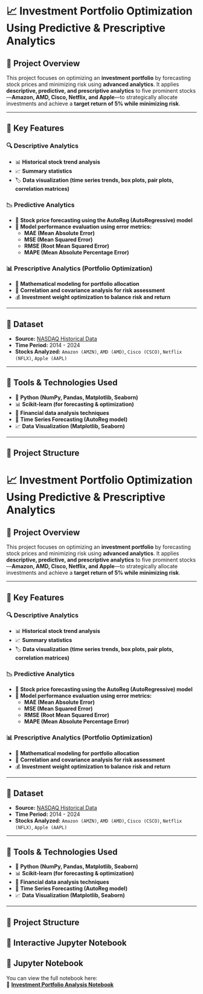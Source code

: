 # 📈 Investment Portfolio Optimization Using Predictive & Prescriptive Analytics

## 📌 Project Overview
This project focuses on optimizing an **investment portfolio** by forecasting stock prices and minimizing risk using **advanced analytics**. It applies **descriptive, predictive, and prescriptive analytics** to five prominent stocks—**Amazon, AMD, Cisco, Netflix, and Apple**—to strategically allocate investments and achieve a **target return of 5% while minimizing risk**.

---

## 🚀 Key Features
### 🔍 Descriptive Analytics
- 📊 **Historical stock trend analysis**
- 📈 **Summary statistics**
- 🏷️ **Data visualization (time series trends, box plots, pair plots, correlation matrices)**

### 📉 Predictive Analytics
- 🔮 **Stock price forecasting using the AutoReg (AutoRegressive) model**
- 📏 **Model performance evaluation using error metrics:**
  - **MAE (Mean Absolute Error)**
  - **MSE (Mean Squared Error)**
  - **RMSE (Root Mean Squared Error)**
  - **MAPE (Mean Absolute Percentage Error)**

### 📊 Prescriptive Analytics (Portfolio Optimization)
- 🧮 **Mathematical modeling for portfolio allocation**
- 🔗 **Correlation and covariance analysis for risk assessment**
- 💰 **Investment weight optimization to balance risk and return**

---

## 📂 Dataset
- **Source:** [NASDAQ Historical Data](https://www.nasdaq.com/market-activity/quotes/historical)
- **Time Period:** 2014 - 2024
- **Stocks Analyzed:** `Amazon (AMZN)`, `AMD (AMD)`, `Cisco (CSCO)`, `Netflix (NFLX)`, `Apple (AAPL)`

---

## 🔧 Tools & Technologies Used
- 🐍 **Python (NumPy, Pandas, Matplotlib, Seaborn)**
- 📊 **Scikit-learn (for forecasting & optimization)**
- 🏦 **Financial data analysis techniques**
- 📡 **Time Series Forecasting (AutoReg model)**
- 📈 **Data Visualization (Matplotlib, Seaborn)**

---

## 📁 Project Structure
# 📈 Investment Portfolio Optimization Using Predictive & Prescriptive Analytics

## 📌 Project Overview
This project focuses on optimizing an **investment portfolio** by forecasting stock prices and minimizing risk using **advanced analytics**. It applies **descriptive, predictive, and prescriptive analytics** to five prominent stocks—**Amazon, AMD, Cisco, Netflix, and Apple**—to strategically allocate investments and achieve a **target return of 5% while minimizing risk**.

---

## 🚀 Key Features
### 🔍 Descriptive Analytics
- 📊 **Historical stock trend analysis**
- 📈 **Summary statistics**
- 🏷️ **Data visualization (time series trends, box plots, pair plots, correlation matrices)**

### 📉 Predictive Analytics
- 🔮 **Stock price forecasting using the AutoReg (AutoRegressive) model**
- 📏 **Model performance evaluation using error metrics:**
  - **MAE (Mean Absolute Error)**
  - **MSE (Mean Squared Error)**
  - **RMSE (Root Mean Squared Error)**
  - **MAPE (Mean Absolute Percentage Error)**

### 📊 Prescriptive Analytics (Portfolio Optimization)
- 🧮 **Mathematical modeling for portfolio allocation**
- 🔗 **Correlation and covariance analysis for risk assessment**
- 💰 **Investment weight optimization to balance risk and return**

---

## 📂 Dataset
- **Source:** [NASDAQ Historical Data](https://www.nasdaq.com/market-activity/quotes/historical)
- **Time Period:** 2014 - 2024
- **Stocks Analyzed:** `Amazon (AMZN)`, `AMD (AMD)`, `Cisco (CSCO)`, `Netflix (NFLX)`, `Apple (AAPL)`

---

## 🔧 Tools & Technologies Used
- 🐍 **Python (NumPy, Pandas, Matplotlib, Seaborn)**
- 📊 **Scikit-learn (for forecasting & optimization)**
- 🏦 **Financial data analysis techniques**
- 📡 **Time Series Forecasting (AutoReg model)**
- 📈 **Data Visualization (Matplotlib, Seaborn)**

---

## 📁 Project Structure
## 📒 Interactive Jupyter Notebook
## 📒 Jupyter Notebook
You can view the full notebook here:  
🔗 **[Investment Portfolio Analysis Notebook](https://github.com/Sh0hidul/Investment-Portfolio-Optimization/blob/main/Copy_of_Analytics_5366_Project_Investment_Portfolio.ipynb)**
